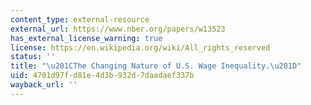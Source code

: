 ```yaml
---
content_type: external-resource
external_url: https://www.nber.org/papers/w13523
has_external_license_warning: true
license: https://en.wikipedia.org/wiki/All_rights_reserved
status: ''
title: "\u201CThe Changing Nature of U.S. Wage Inequality.\u201D"
uid: 4701d97f-d81e-4d3b-932d-7daadaef337b
wayback_url: ''
---
```

